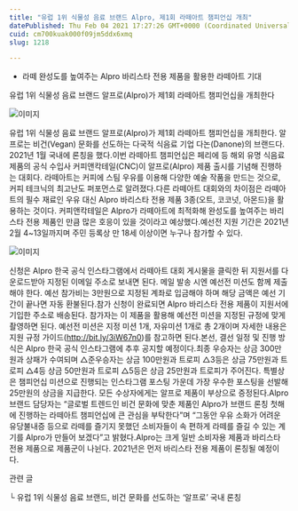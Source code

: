 ```yaml
---
title: "유럽 1위 식물성 음료 브랜드 Alpro, 제1회 라떼아트 챔피언십 개최"
datePublished: Thu Feb 04 2021 17:27:26 GMT+0000 (Coordinated Universal Time)
cuid: cm700kuak000f09jm5ddx6xmq
slug: 1218

---
```



- 라떼 완성도를 높여주는 Alpro 바리스타 전용 제품을 활용한 라떼아트 기대

유럽 1위 식물성 음료 브랜드 알프로(Alpro)가 제1회 라떼아트 챔피언십을 개최한다

![이미지](https://cdn.hashnode.com/res/hashnode/image/upload/v1739250054969/12310709-f7d5-4472-84eb-9ba2f839b402.jpeg)

유럽 1위 식물성 음료 브랜드 알프로(Alpro)가 제1회 라떼아트 챔피언십을 개최한다. 알프로는 비건(Vegan) 문화를 선도하는 다국적 식음료 기업 다논(Danone)의 브랜드다. 2021년 1월 국내에 론칭을 했다.이번 라떼아트 챔피언십은 페리에 등 해외 유명 식음료 제품의 공식 수입사 커피앤칵테일(CNC)이 알프로(Alpro) 제품 출시를 기념해 진행하는 대회다. 라떼아트는 커피에 스팀 우유를 이용해 다양한 예술 작품을 만드는 것으로, 커피 테크닉의 최고난도 퍼포먼스로 알려졌다.다른 라떼아트 대회와의 차이점은 라떼아트의 필수 재료인 우유 대신 Alpro 바리스타 전용 제품 3종(오트, 코코넛, 아몬드)을 활용하는 것이다. 커피앤칵테일은 Alpro가 라떼아트에 최적화해 완성도를 높여주는 바리스타 전용 제품인 만큼 많은 호응이 있을 것이라고 예상했다.예선전 지원 기간은 2021년 2월 4~13일까지며 주민 등록상 만 18세 이상이면 누구나 참가할 수 있다.

![이미지](https://cdn.hashnode.com/res/hashnode/image/upload/v1739250057303/d7b58a01-24ad-4e7b-a4e8-39e4aad32668.jpeg)

신청은 Alpro 한국 공식 인스타그램에서 라떼아트 대회 게시물을 클릭한 뒤 지원서를 다운로드받아 지정된 이메일 주소로 보내면 된다. 메일 발송 시엔 예선전 미션도 함께 제출해야 한다. 예선 참가비는 3만원으로 지정된 계좌로 입금해야 하며 해당 금액은 예선 기간이 끝나면 자동 환불된다.참가 신청이 완료되면 Alpro 바리스타 전용 제품이 지원서에 기입한 주소로 배송된다. 참가자는 이 제품을 활용해 예선전 미션을 지정된 규정에 맞게 촬영하면 된다. 예선전 미션은 지정 미션 1개, 자유미션 1개로 총 2개이며 자세한 내용은 지원 규정 가이드(http://bit.ly/3iW67n0)를 참고하면 된다.본선, 결선 일정 및 진행 방식은 Alpro 한국 공식 인스타그램에 추후 공지할 예정이다.최종 우승자는 상금 300만원과 상패가 수여되며 △준우승자는 상금 100만원과 트로피 △3등은 상금 75만원과 트로피 △4등 상금 50만원과 트로피 △5등은 상금 25만원과 트로피가 주어진다. 특별상은 챔피언십 미션으로 진행되는 인스타그램 포스팅 가운데 가장 우수한 포스팅을 선발해 25만원의 상금을 지급한다. 모든 수상자에게는 알프로 제품이 부상으로 증정된다.Alpro 브랜드 담당자는 “글로벌 트렌드인 비건 문화에 맞춘 제품인 Alpro가 브랜드 론칭 첫해에 진행하는 라떼아트 챔피언십에 큰 관심을 부탁한다”며 “그동안 우유 소화가 어려운 유당불내증 등으로 라떼를 즐기지 못했던 소비자들이 속 편하게 라떼를 즐길 수 있는 계기를 Alpro가 만들어 보겠다”고 밝혔다.Alpro는 크게 일반 소비자용 제품과 바리스타 전용 제품으로 제품군이 나뉜다. 2021년은 먼저 바리스타 전용 제품이 론칭될 예정이다.

관련 글

└ 유럽 1위 식물성 음료 브랜드, 비건 문화를 선도하는 ‘알프로’ 국내 론칭